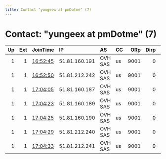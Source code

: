 ```yaml
---
title: Contact "yungeex at pmDotme" (7)
---
```


# Contact: "yungeex at pmDotme" (7)

|   Up |   Ext | JoinTime                                                                                              | IP            | AS      | CC   |   ORp |   Dirp | OS    | Version   | Nickname     |   eFamMembers |
|-----:|------:|:------------------------------------------------------------------------------------------------------|:--------------|:--------|:-----|------:|-------:|:------|:----------|:-------------|--------------:|
|    1 |     1 | [16:52:45](https://nusenu.github.io/OrNetStats/w/relay/C4ADF783EF1D9A07A25C7EE72244FFC670B7B95D.html) | 51.81.160.191 | OVH SAS | us   |  9001 |      0 | Linux | 0.4.7.13  | YungDimedrol |             1 |
|    1 |     1 | [16:52:50](https://nusenu.github.io/OrNetStats/w/relay/8F47346908F0BAB0A02A86E1045AB1D56F9A119C.html) | 51.81.212.242 | OVH SAS | us   |  9001 |      0 | Linux | 0.4.7.13  | YungDimedrol |             1 |
|    1 |     1 | [17:04:05](https://nusenu.github.io/OrNetStats/w/relay/60E92D33271B350CEC04E2B6B71EDCF19342028B.html) | 51.81.160.187 | OVH SAS | us   |  9001 |      0 | Linux | 0.4.7.13  | YungDimedrol |             7 |
|    1 |     1 | [17:04:23](https://nusenu.github.io/OrNetStats/w/relay/CDE7904AFAA636F57769EBE7C38B37A0841E5F61.html) | 51.81.160.189 | OVH SAS | us   |  9001 |      0 | Linux | 0.4.7.13  | YungDimedrol |             7 |
|    1 |     1 | [17:04:25](https://nusenu.github.io/OrNetStats/w/relay/E15AEEB8EB1E5FB0D8A55898B223085A937B0A37.html) | 51.81.160.190 | OVH SAS | us   |  9001 |      0 | Linux | 0.4.7.13  | YungDimedrol |             7 |
|    1 |     1 | [17:04:29](https://nusenu.github.io/OrNetStats/w/relay/EE6CC4EF355AB697C6BA9493189CDA86F52E9844.html) | 51.81.212.240 | OVH SAS | us   |  9001 |      0 | Linux | 0.4.7.13  | YungDimedrol |             7 |
|    1 |     1 | [17:04:33](https://nusenu.github.io/OrNetStats/w/relay/B8EC811480827C041B4A1BC20FF59803281903AD.html) | 51.81.212.241 | OVH SAS | us   |  9001 |      0 | Linux | 0.4.7.13  | YungDimedrol |             7 |
